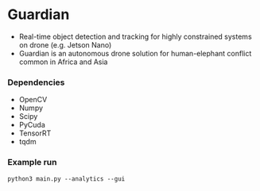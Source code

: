 # Guardian
- Real-time object detection and tracking for highly constrained systems on drone (e.g. Jetson Nano)
- Guardian is an autonomous drone solution for human-elephant conflict common in Africa and Asia

### Dependencies
- OpenCV
- Numpy
- Scipy
- PyCuda
- TensorRT
- tqdm

### Example run
`python3 main.py --analytics --gui`
